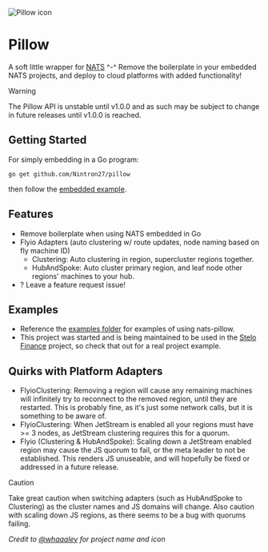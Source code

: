 ![Pillow icon](https://github.com/user-attachments/assets/7ed49aab-a998-4bef-80b4-230b6ad87690)

# Pillow
A soft little wrapper for [NATS](https://nats.io/) ^-^
Remove the boilerplate in your embedded NATS projects, and deploy to cloud platforms with added functionality!

> [!WARNING]
> The Pillow API is unstable until v1.0.0 and as such may be subject to change in future releases until v1.0.0 is reached.

## Getting Started
For simply embedding in a Go program:

```shell
go get github.com/Nintron27/pillow
```

then follow the [embedded example](./examples/embedded/embedded.go).

## Features
- Remove boilerplate when using NATS embedded in Go
- Flyio Adapters (auto clustering w/ route updates, node naming based on fly machine ID)
  - Clustering: Auto clustering in region, supercluster regions together.
  - HubAndSpoke: Auto cluster primary region, and leaf node other regions' machines to your hub.
- <Your needed feature here>? Leave a feature request issue!

## Examples
- Reference the [examples folder](./examples) for examples of using nats-pillow.
- This project was started and is being maintained to be used in the [Stelo Finance](https://github.com/stelofinance/stelofinance) project, so check that out for a real project example. 

## Quirks with Platform Adapters
- FlyioClustering: Removing a region will cause any remaining machines will infinitely try to reconnect to the removed region, until they are restarted. This is probably fine, as it's just some network calls, but it is something to be aware of.
- FlyioClustering: When JetStream is enabled all your regions must have >= 3 nodes, as JetStream clustering requires this for a quorum.
- Flyio (Clustering & HubAndSpoke): Scaling down a JetStream enabled region may cause the JS quorum to fail, or the meta leader to not be established. This renders JS unuseable, and will hopefully be fixed or addressed in a future release.

> [!CAUTION]
> Take great caution when switching adapters (such as HubAndSpoke to Clustering) as the cluster names and JS domains will change.
> Also caution with scaling down JS regions, as there seems to be a bug with quorums failing.

*Credit to [@whaaaley](https://github.com/whaaaley) for project name and icon*
